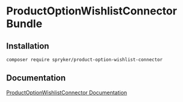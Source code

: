 # ProductOptionWishlistConnector Bundle

## Installation

```
composer require spryker/product-option-wishlist-connector
```

## Documentation

[ProductOptionWishlistConnector Documentation](http://spryker.github.io/core/bundles/product-option-wishlist-connector)
